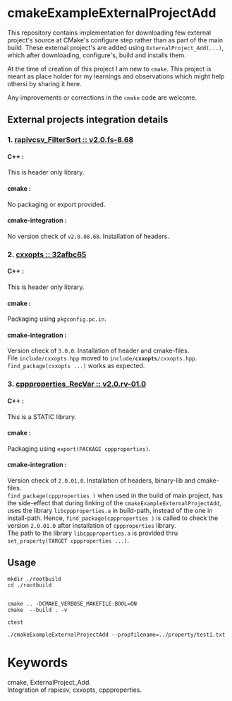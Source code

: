 cmakeExampleExternalProjectAdd
==============================

This repository contains implementation for downloading few external project's source at CMake's configure step rather than as part of the main build. These external project's are added using `ExternalProject_Add(...)`, which after downloading, configure's, build and installs them.

At the time of creation of this project I am new to `cmake`. This project is meant as place holder for my learnings and observations which might help othersi by sharing it here.

Any improvements or corrections in the `cmake` code are welcome.

External projects integration details
-------------------------------------
### 1.  [rapivcsv_FilterSort :: v2.0.fs-8.68](https://github.com/panchaBhuta/rapivcsv_FilterSort/tree/v2.0.fs-8.68)
#### C++     :
This is header only library.

#### cmake   :
No packaging or export provided.

#### cmake-integration   :
No version check of `v2.0.08.68`. Installation of headers.


### 2.  [cxxopts :: 32afbc65](https://github.com/jarro2783/cxxopts/tree/32afbc65263e42fa089f473d5a6131983d9b7200)
#### C++     :
This is header only library.

#### cmake   :
Packaging using `pkgconfig.pc.in`.

#### cmake-integration   :
Version check of `3.0.0`. Installation of header and cmake-files.  
File `include/cxxopts.hpp` moved to `include/`**`cxxopts`**`/cxxopts.hpp`.  
`find_package(cxxopts ...)` works as expected.


### 3.  [cppproperties_RecVar :: v2.0.rv-01.0](https://github.com/panchaBhuta/cpp-properties_RecVar/tree/v2.0.rv-01.0)
#### C++     :
This is a STATIC library.

#### cmake   :
Packaging using `export(PACKAGE cppproperties)`.

#### cmake-integration   :
Version check of `2.0.01.0`. Installation of headers, binary-lib and cmake-files.  
`find_package(cppproperties )` when used in the build of main project, has the side-effect that during linking of the `cmakeExampleExternalProjectAdd`, uses the library `libcppproperties.a` in build-path, instead of the one in install-path. Hence, `find_package(cppproperties )` is called to check the version `2.0.01.0` after installation of `cppproperties` library.  
The path to the library `libcppproperties.a` is provided thru `set_property(TARGET cppproperties ...)`.


Usage
-----

```command
mkdir ./rootbuild
cd ./rootbuild


cmake .. -DCMAKE_VERBOSE_MAKEFILE:BOOL=ON
cmake  --build . -v

ctest

./cmakeExampleExternalProjectAdd --propfilename=../property/test1.txt

```

Keywords
========
cmake, ExternalProject_Add.  
Integration of rapicsv, cxxopts, cppproperties.